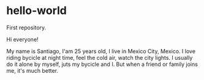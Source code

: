 # hello-world
First repository. 

Hi everyone!

My name is Santiago, I'am 25 years old, I live in Mexico City, Mexico.
I love riding bycicle at night time, feel the cold air, watch the city lights.
I usually do it alone by myself, juts my bycicle and I. But when a friend or family joins me, it's much better. 

